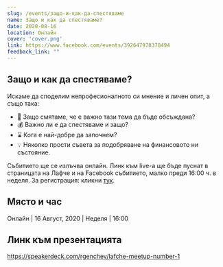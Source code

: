 ```yaml
---
slug: /events/защо-и-как-да-спестяваме
name: Защо и как да спестяваме?
date: 2020-08-16
location: Онлайн
cover: 'cover.png'
link: https://www.facebook.com/events/392647978378494
feedback_link: ""
---
```

## Защо и как да спестяваме?
Искаме да споделим непрофесионалното си мнение и личен опит, а също така:
* 📢 Защо смятаме, че е важно тази тема да бъде обсъждана?
* 💰 Важно ли е да спестяваме и защо?
* ⌛ Кога е най-добре да започнем?
* 💡 Няколко прости съвета за подобряване на финансовото ни състояние.

Събитието ще се излъчва онлайн. Линк към live-а ще бъде пуснат в страницата на Лафче и на Facebook събитието, малко преди 16:00 ч. в неделя.
За регистрация: кликни [тук](https://www.facebook.com/events/392647978378494).

## Място и час
Онлайн | 16 Август, 2020 | Неделя | 16:00

## Линк към презентацията

https://speakerdeck.com/rgenchev/lafche-meetup-number-1
